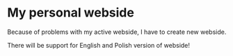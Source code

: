 # My personal webside

Because of problems with my active webside, I have to create new webside.

There will be support for English and Polish version of webside!








